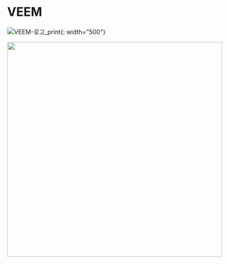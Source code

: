 # VEEM
![VEEM-로고_print](https://user-images.githubusercontent.com/129020222/227823516-59edddbc-73c1-419d-84bc-52dbbe91f8eb.png){: width="500"}

<img src="https://user-images.githubusercontent.com/129020222/227823516-59edddbc-73c1-419d-84bc-52dbbe91f8eb.png" width="500">
